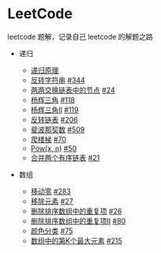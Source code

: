 # LeetCode

leetcode 题解，记录自己 leetcode 的解题之路

+ 递归
  + [递归原理](./docs/guide/recursion//principle.md)
  + [反转字符串](./docs/guide/recursion//print-reverse.md) [#344](https://leetcode-cn.com/problems/reverse-string/)
  + [两两交换链表中的节点](./docs/guide/recursion//swap-pairs.md) [#24](https://leetcode-cn.com/problems/swap-nodes-in-pairs/)
  + [杨辉三角](./docs/guide/recursion//triangle.md) [#118](https://leetcode-cn.com/problems/pascals-triangle/)
  + [杨辉三角II](./docs/guide/recursion//triangle2.md) [#119](https://leetcode-cn.com/problems/pascals-triangle-ii/)
  + [反转链表](./docs/guide/recursion//reverse-list.md) [#206](https://leetcode-cn.com/problems/reverse-linked-list/)
  + [斐波那契数](./docs/guide/recursion//fibonacci.md) [#509](https://leetcode-cn.com/problems/fibonacci-number/)
  + [爬楼梯](./docs/guide/recursion//climb-stairs.md) [#70](https://leetcode-cn.com/problems/climbing-stairs/)
  + [Pow(x, n)](./docs/guide/recursion//pow.md) [#50](https://leetcode-cn.com/problems/powx-n/)
  + [合并两个有序链表](./docs/guide/recursion//merge-two-lists.md) [#21](https://leetcode-cn.com/problems/merge-two-sorted-lists/)

+ 数组
  + [移动零](./docs/guide/array/move-zeroes.md) [#283](https://leetcode-cn.com/problems/move-zeroes/)
  + [移除元素](./docs/guide/array/remove-element.md) [#27](https://leetcode-cn.com/problems/remove-element/)
  + [删除排序数组中的重复项](./docs/guide/array/remove-duplicates.md) [#26](https://leetcode-cn.com/problems/remove-duplicates-from-sorted-array/)
  + [删除排序数组中的重复项II](./docs/guide/array/remove-duplicates2.md) [#80](https://leetcode-cn.com/problems/remove-duplicates-from-sorted-array-ii/)
  + [颜色分类](./docs/guide/array/sort-colors.md) [#75](https://leetcode-cn.com/problems/sort-colors/)
  + [数组中的第K个最大元素](./docs/guide/array/find-kth-largest.md) [#215](https://leetcode-cn.com/problems/kth-largest-element-in-an-array/)
